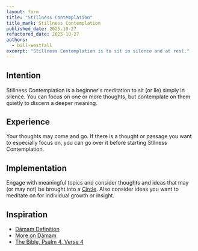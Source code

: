 ```yaml
---
layout: form
title: "Stillness Contemplation"
title_mark: Stillness Contemplation
published_date: 2025-10-27
refactored_date: 2025-10-27
authors:
  - bill-westfall
excerpt: "Stillness Contemplation is to sit in silence and at rest."
---
```


## Intention

Stillness Contemplation is a beginner's meditation to sit (or lie) simply in silence. You can focus on one or more thoughts, but contemplate on them quietly to discern a deeper meaning.

## Experience

Your thoughts may come and go. If there is a thought or passage you want to especially focus on, you can go over it before starting Stllness Contemplation.

## Implementation

Engage with meaningful topics and consider thoughts and ideas that may (or may not) be brought into a [Circle](../circle/). Also consider ideas you want to meditate on for individual growth or insight.

## Inspiration

- [Dāmam Definition](https://www.blueletterbible.org/lexicon/h1826/kjv/wlc/0-1/)
- [More on Dāmam](https://biblehub.com/hebrew/1826.htm)
- [The Bible, Psalm 4, Verse 4](https://www.biblegateway.com/passage/?search=psalm%204&version=KJV)
